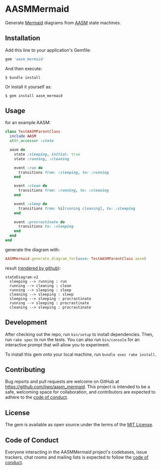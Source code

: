 # AASMMermaid

Generate [Mermaid](https://github.com/mermaid-js/mermaid) diagrams from [AASM](https://github.com/aasm/aasm) state machines.

## Installation

Add this line to your application's Gemfile:

```ruby
gem 'aasm_mermaid'
```

And then execute:

    $ bundle install

Or install it yourself as:

    $ gem install aasm_mermaid

## Usage

for an example AASM:

```ruby
class TestAASMParentClass
  include AASM
  attr_accessor :state

  aasm do
    state :sleeping, initial: true
    state :running, :cleaning

    event :run do
      transitions from: :sleeping, to: :running
    end

    event :clean do
      transitions from: :running, to: :cleaning
    end

    event :sleep do
      transitions from: %i[running cleaning], to: :sleeping
    end

    event :procrastinate do
      transitions to: :sleeping
    end
  end
end
```

generate the diagram with:
```ruby
AASMMermaid.generate_diagram_for(aasm: TestAASMParentClass.aasm)
```

result ([rendered by github](https://github.blog/2022-02-14-include-diagrams-markdown-files-mermaid/)):

```mermaid
stateDiagram-v2
  sleeping --> running : run
  running --> cleaning : clean
  running --> sleeping : sleep
  cleaning --> sleeping : sleep
  sleeping --> sleeping : procrastinate
  running --> sleeping : procrastinate
  cleaning --> sleeping : procrastinate
```

## Development

After checking out the repo, run `bin/setup` to install dependencies. Then, run `rake spec` to run the tests. You can also run `bin/console` for an interactive prompt that will allow you to experiment.

To install this gem onto your local machine, run `bundle exec rake install`.

## Contributing

Bug reports and pull requests are welcome on GitHub at https://github.com/iiwo/aasm_mermaid.
This project is intended to be a safe, welcoming space for collaboration,
and contributors are expected to adhere to the [code of conduct](https://github.com/[USERNAME]/aasm_mermaid/blob/master/CODE_OF_CONDUCT.md).

## License

The gem is available as open source under the terms of the [MIT License](https://opensource.org/licenses/MIT).

## Code of Conduct

Everyone interacting in the AASMMermaid project's codebases, issue trackers, chat rooms and mailing lists is expected to follow the [code of conduct](https://github.com/[USERNAME]/aasm_mermaid/blob/master/CODE_OF_CONDUCT.md).
